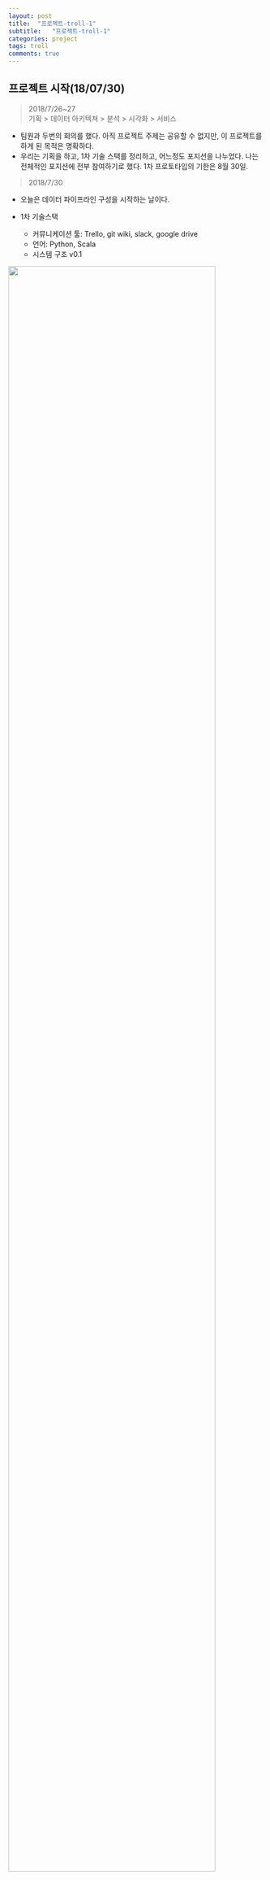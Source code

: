 ```yaml
---
layout: post
title:  "프로젝트-troll-1"
subtitle:   "프로젝트-troll-1"
categories: project
tags: troll
comments: true
---
```


## 프로젝트 시작(18/07/30)

> 2018/7/26~27 <br>
기획 > 데이터 아키텍쳐 > 분석 > 시각화 > 서비스


- 팀원과 두번의 회의를 했다. 아직 프로젝트 주제는 공유할 수 없지만, 이 프로젝트를 하게 된 목적은 명확하다.
- 우리는 기획을 하고, 1차 기술 스택를 정리하고, 어느정도 포지션을 나누었다. 나는 전체적인 포지션에 전부 참여하기로 했다. 1차 프로토타입의 기한은 8월 30일.

> 2018/7/30


- 오늘은 데이터 파이프라인 구성을 시작하는 날이다.

- 1차 기술스택
  - 커뮤니케이션 툴: Trello, git wiki, slack, google drive
  - 언어: Python, Scala
  - 시스템 구조 v0.1

<img src="https://github.com/twowinsh87/twowinsh87.github.io/blob/master/assets/img/systemstructure_v0.1.png?raw=true" width="90%"></img>
